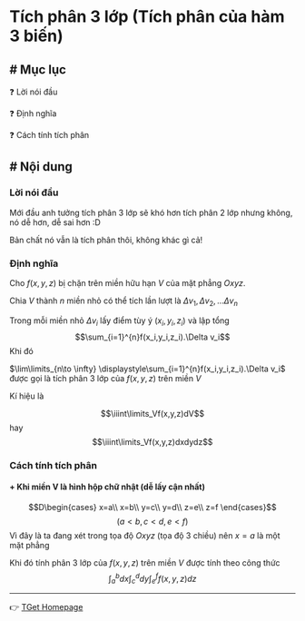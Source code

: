 # Tích phân 3 lớp (Tích phân của hàm 3 biến)
## # Mục lục
:question: Lời nói đầu

:question: Định nghĩa

:question: Cách tính tích phân

## # Nội dung
### Lời nói đầu
Mới đầu anh tưởng tích phân 3 lớp sẽ khó hơn tích phân 2 lớp nhưng không, nó dễ hơn, dễ sai hơn :D

Bản chất nó vẫn là tích phân thôi, không khác gì cả!

### Định nghĩa
Cho $f(x,y,z)$ bị chặn trên miền hữu hạn $V$ của mặt phẳng $Oxyz$.

Chia $V$ thành $n$ miền nhỏ có thể tích lần lượt là $\Delta v_1,\Delta v_2,...\Delta v_n$

Trong mỗi miền nhỏ $\Delta v_i$ lấy điểm tùy ý $(x_i,y_i,z_i)$ và lập tổng
$$\sum_{i=1}^{n}f(x_i,y_i,z_i).\Delta v_i$$
Khi đó

$\lim\limits_{n\to \infty} \displaystyle\sum_{i=1}^{n}f(x_i,y_i,z_i).\Delta v_i$ được gọi là tích phân 3 lớp của $f(x,y,z)$ trên miền $V$

Kí hiệu là

$$\iiint\limits_Vf(x,y,z)dV$$
hay 
$$\iiint\limits_Vf(x,y,z)dxdydz$$
### Cách tính tích phân
#### + Khi miền V là hình hộp chữ nhật (dễ lấy cận nhất)
$$D\begin{cases}
x=a\\
x=b\\
y=c\\
y=d\\
z=e\\
z=f
\end{cases}$$
$$(a < b,c < d,e < f)$$
Vì đây là ta đang xét trong tọa độ $Oxyz$ (tọa độ 3 chiều) nên $x=a$ là một mặt phẳng

Khi đó tính phân 3 lớp của $f(x,y,z)$ trên miền $V$ được tính theo công thức
$$\int_{a}^{b}dx\int_{c}^{d}dy\int_{e}^{f}f(x,y,z)dz$$
___
:point_right: [TGet Homepage](/)
